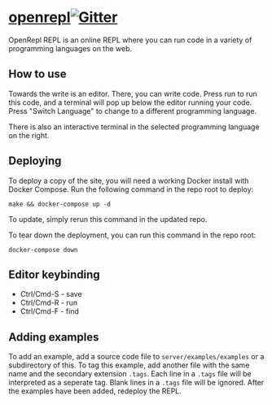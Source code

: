 # [openrepl](https://repl.techmeowt.com)[![Gitter](https://badges.gitter.im/openrepl/openrepl.svg)](https://gitter.im/openrepl/openrepl?utm_source=badge&utm_medium=badge&utm_campaign=pr-badge)
OpenRepl REPL is an online REPL where you can run code in a variety of programming languages on the web.

## How to use
Towards the write is an editor. There, you can write code.
Press run to run this code, and a terminal will pop up below the editor running your code.
Press "Switch Language" to change to a different programming language.

There is also an interactive terminal in the selected programming language on the right.

## Deploying
To deploy a copy of the site, you will need a working Docker install with Docker Compose.
Run the following command in the repo root to deploy:
```
make && docker-compose up -d
```
To update, simply rerun this command in the updated repo.

To tear down the deployment, you can run this command in the repo root:
```
docker-compose down
```

## Editor keybinding
* Ctrl/Cmd-S - save
* Ctrl/Cmd-R - run
* Ctrl/Cmd-F - find

## Adding examples
To add an example, add a source code file to `server/examples/examples` or a subdirectory of this.
To tag this example, add another file with the same name and the secondary extension `.tags`.
Each line in a `.tags` file will be interpreted as a seperate tag.
Blank lines in a `.tags` file will be ignored.
After the examples have been added, redeploy the REPL.
